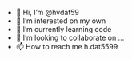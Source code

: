 - 👋 Hi, I’m @hvdat59
- 👀 I’m interested on my own
- 🌱 I’m currently learning code
- 💞️ I’m looking to collaborate on ...
- 📫 How to reach me h.dat5599

<!---
hvdat59/hvdat59 is a ✨ special ✨ repository because its `README.md` (this file) appears on your GitHub profile.
You can click the Preview link to take a look at your changes.
--->

